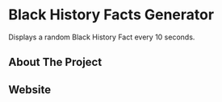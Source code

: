 # Black History Facts Generator
Displays a random Black History Fact every 10 seconds.

## About The Project

## Website
